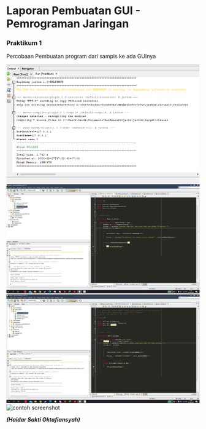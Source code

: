 # Laporan Pembuatan GUI - Pemrograman Jaringan


### Praktikum 1

Percobaan Pembuatan program dari sampis ke ada GUInya

![contoh screenshot](img/gui-2/1.png)
![contoh screenshot](img/gui-2/HostNametoIPAdress.png)
![contoh screenshot](img/gui-2/IpAdresstoHostName.png)
![contoh screenshot](img/gui-2/APPwithGui1)

***(Haidar Sakti Oktafiansyah)***
